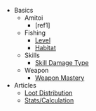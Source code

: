 <!-- _sidebar.md -->

- Basics
    - Amitoi
        - [ref1]
    - Fishing
        - [Level](fish/Level)
        - [Habitat](fish/Info)
    - Skills
        - [Skill Damage Type](skill/DamageType)
    - Weapon
        - [Weapon Mastery](weapon/mLevel)
- Articles
    - [Loot Distribution](Articles/lootdist)
    - [Stats/Calculation](Articles/stats)